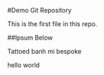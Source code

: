 #Demo Git Repository

This is the first file in this repo.

##Ipsum Below

Tattoed banh mi bespoke

hello world